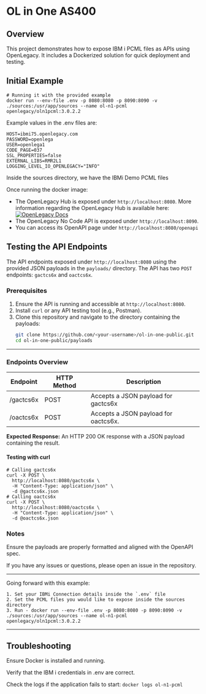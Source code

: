 # OL in One AS400

## Overview
This project demonstrates how to expose IBM i PCML files as APIs using OpenLegacy. It includes a Dockerized solution for quick deployment and testing.


## Initial Example

```
# Running it with the provided example
docker run --env-file .env -p 8080:8080 -p 8090:8090 -v ./sources:/usr/app/sources --name ol-n1-pcml openlegacy/oln1pcml:3.0.2.2
```

Example values in the .env files are:
```
HOST=ibmi75.openlegacy.com
PASSWORD=openlega
USER=openlega1
CODE_PAGE=037
SSL_PROPERTIES=false
EXTERNAL_LIBS=RMR2L1
LOGGING_LEVEL_IO_OPENLEGACY="INFO"
```
Inside the sources directory, we have the IBMi Demo PCML files
 
Once running the docker image:
* The OpenLegacy Hub is exposed under `http://localhost:8080`. More information regarding the OpenLegacy Hub is available here: [![OpenLegacy Docs](https://img.shields.io/badge/OpenLegacy-Docs-orange.svg)](https://docs.ol-hub.com)
* The OpenLegacy No Code API is exposed under `http://localhost:8090`.
* You can access its OpenAPI page under `http://localhost:8080/openapi`

## Testing the API Endpoints

The API endpoints exposed under `http://localhost:8080` using the provided JSON payloads in the `payloads/` directory. The API has two `POST` endpoints: `gactcs6x` and `oactcs6x`.

### Prerequisites

1. Ensure the API is running and accessible at `http://localhost:8080`.
2. Install `curl` or any API testing tool (e.g., Postman).
3. Clone this repository and navigate to the directory containing the payloads:
   ```bash
   git clone https://github.com/<your-username>/ol-in-one-public.git
   cd ol-in-one-public/payloads
---
### Endpoints Overview

| Endpoint | HTTP Method |	Description |
|----------|-------------|--------------| 
| /gactcs6x| POST | Accepts a JSON payload for gactcs6x |
| /oactcs6x| POST| Accepts a JSON payload for oactcs6x.|

**Expected Response:** An HTTP 200 OK response with a JSON payload containing the result.

#### Testing with curl 
```
# Calling gactcs6x
curl -X POST \
  http://localhost:8080/gactcs6x \
  -H "Content-Type: application/json" \
  -d @gactcs6x.json
# Calling oactcs6x
curl -X POST \
  http://localhost:8080/oactcs6x \
  -H "Content-Type: application/json" \
  -d @oactcs6x.json  
```

### Notes
Ensure the payloads are properly formatted and aligned with the OpenAPI spec.

If you have any issues or questions, please open an issue in the repository.

---
Going forward with this example:
    
    1. Set your IBMi Connection details inside the `.env` file
    2. Set the PCML files you would like to expose inside the sources directory 
    3. Run - docker run --env-file .env -p 8080:8080 -p 8090:8090 -v ./sources:/usr/app/sources --name ol-n1-pcml openlegacy/oln1pcml:3.0.2.2

---

## Troubleshooting
Ensure Docker is installed and running.

Verify that the IBM i credentials in .env are correct.

Check the logs if the application fails to start:
`docker logs ol-n1-pcml`
